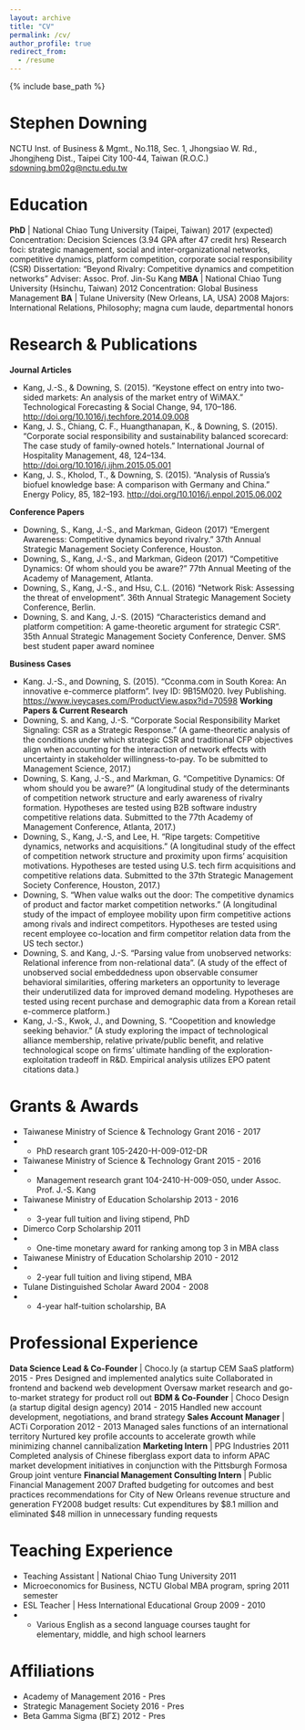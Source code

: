 ```yaml
---
layout: archive
title: "CV"
permalink: /cv/
author_profile: true
redirect_from:
  - /resume
---
```


{% include base_path %}

Stephen Downing
======
NCTU Inst. of Business & Mgmt.,  No.118, Sec. 1, Jhongsiao W. Rd., Jhongjheng Dist., Taipei City 100-44, Taiwan (R.O.C.)
sdowning.bm02g@nctu.edu.tw 

Education
======
**PhD** | National Chiao Tung University (Taipei, Taiwan)					2017 (expected) 
Concentration: Decision Sciences  (3.94 GPA after 47 credit hrs)
Research foci: strategic management, social and inter-organizational networks, competitive dynamics, platform competition, corporate social responsibility (CSR)
Dissertation:  “Beyond Rivalry:  Competitive dynamics and competition networks”
Adviser:  Assoc. Prof. Jin-Su Kang
**MBA** | National Chiao Tung University (Hsinchu, Taiwan)				2012 
Concentration:  Global Business Management
**BA**  |  Tulane University (New Orleans, LA, USA)						2008 
Majors:  International Relations, Philosophy;  magna cum laude, departmental honors


Research & Publications
======
**Journal Articles**
 - Kang, J.-S., & Downing, S. (2015). “Keystone effect on entry into two-sided markets: An analysis of the market entry of WiMAX.” Technological Forecasting & Social Change, 94, 170–186. http://doi.org/10.1016/j.techfore.2014.09.008 
 - Kang, J. S., Chiang, C. F., Huangthanapan, K., & Downing, S. (2015). “Corporate social responsibility and sustainability balanced scorecard: The case study of family-owned hotels.” International Journal of Hospitality Management, 48, 124–134. http://doi.org/10.1016/j.ijhm.2015.05.001
 - Kang, J. S., Kholod, T., & Downing, S. (2015). “Analysis of Russia’s biofuel knowledge base: A comparison with Germany and China.” Energy Policy, 85, 182–193. http://doi.org/10.1016/j.enpol.2015.06.002
 
**Conference Papers**
 - Downing, S., Kang, J.-S., and Markman, Gideon  (2017) “Emergent Awareness: Competitive dynamics beyond rivalry.”   37th Annual Strategic Management Society Conference, Houston.
 - Downing, S., Kang, J.-S., and Markman, Gideon  (2017) “Competitive Dynamics: Of whom should you be aware?”   77th Annual Meeting of the Academy of Management, Atlanta.
 - Downing, S., Kang, J.-S., and Hsu, C.L.  (2016) “Network Risk: Assessing the threat of envelopment”.  36th Annual Strategic Management Society Conference, Berlin.
 - Downing, S. and Kang, J.-S. (2015) “Characteristics demand and platform competition: A game-theoretic argument for strategic CSR”.  35th Annual Strategic Management Society Conference, Denver. SMS best student paper award nominee
  
**Business Cases**
 - Kang. J.-S., and Downing, S. (2015). “Cconma.com in South Korea: An innovative e-commerce platform”. Ivey ID: 9B15M020. Ivey Publishing. https://www.iveycases.com/ProductView.aspx?id=70598
**Working Papers & Current Research**
 - Downing, S. and Kang, J.-S. “Corporate Social Responsibility Market Signaling: CSR as a Strategic Response.” (A game-theoretic analysis of the conditions under which strategic CSR and traditional CFP objectives align when accounting for the interaction of network effects with uncertainty in stakeholder willingness-to-pay.  To be submitted to Management Science, 2017.)
 - Downing, S. Kang, J.-S., and Markman, G. “Competitive Dynamics: Of whom should you be aware?” (A longitudinal study of the determinants of competition network structure and early awareness of rivalry formation. Hypotheses are tested using B2B software industry competitive relations data.  Submitted to the 77th Academy of Management Conference, Atlanta, 2017.)
 - Downing, S., Kang, J.-S, and Lee, H. “Ripe targets: Competitive dynamics, networks and acquisitions.” (A longitudinal study of the effect of competition network structure and proximity upon firms’ acquisition motivations. Hypotheses are tested using U.S. tech firm acquisitions and competitive relations data.  Submitted to the 37th Strategic Management Society Conference, Houston, 2017.)
 - Downing, S. “When value walks out the door: The competitive dynamics of product and factor market competition networks.” (A longitudinal study of the impact of employee mobility upon firm competitive actions among rivals and indirect competitors. Hypotheses are tested using recent employee co-location and firm competitor relation data from the US tech sector.)
 - Downing, S. and Kang, J.-S. “Parsing value from unobserved networks: Relational inference from non-relational data”.  (A study of the effect of unobserved social embeddedness upon observable consumer behavioral similarities, offering marketers an opportunity to leverage their underutilized data for improved demand modeling. Hypotheses are tested using recent purchase and demographic data from a Korean retail e-commerce platform.) 
 - Kang, J.-S., Kwok, J., and Downing, S.  “Coopetition and knowledge seeking behavior.”  (A study exploring the impact of technological alliance membership, relative private/public benefit, and relative technological scope on firms’ ultimate handling of the exploration-exploitation tradeoff in R&D. Empirical analysis utilizes EPO patent citations data.)


Grants & Awards
======
 - Taiwanese Ministry of Science & Technology Grant					2016 - 2017
 - - PhD research grant 105-2420-H-009-012-DR
 - Taiwanese Ministry of Science & Technology Grant					2015 - 2016
 - - Management research grant 104-2410-H-009-050, under Assoc. Prof. J.-S. Kang
 - Taiwanese Ministry of Education Scholarship 						2013 - 2016 
 - - 3-year full tuition and living stipend, PhD
 - Dimerco Corp Scholarship 								2011
 - - One-time monetary award for ranking among top 3 in MBA class
 - Taiwanese Ministry of Education Scholarship 						2010 - 2012 
 - - 2-year full tuition and living stipend, MBA
 - Tulane Distinguished Scholar Award 							2004 - 2008 
 - - 4-year half-tuition scholarship, BA


Professional Experience
======
**Data Science Lead & Co-Founder** | Choco.ly  (a startup CEM SaaS platform)		2015 - Pres
Designed and implemented analytics suite
Collaborated in frontend and backend web development 
Oversaw market research and go-to-market strategy for product roll out
**BDM & Co-Founder** | Choco Design  (a startup digital design agency)			2014 - 2015
Handled new account development, negotiations, and brand strategy
**Sales Account Manager** | ACTi Corporation 						2012 - 2013
Managed sales functions of an international territory
Nurtured key profile accounts to accelerate growth while minimizing channel cannibalization
**Marketing Intern** | PPG Industries 							2011
Completed analysis of Chinese fiberglass export data to inform APAC market development initiatives in conjunction with the Pittsburgh Formosa Group joint venture
**Financial Management Consulting Intern** | Public Financial Management 		2007
Drafted budgeting for outcomes and best practices recommendations for City of New Orleans revenue structure and generation
FY2008 budget results: Cut expenditures by $8.1 million and eliminated $48 million in unnecessary funding requests


Teaching Experience
======
 - Teaching Assistant | National Chiao Tung University					2011
 - Microeconomics for Business, NCTU Global MBA program, spring 2011 semester
 - ESL Teacher |  Hess International Educational Group					2009 - 2010
 - - Various English as a second language courses taught for elementary, middle, and high school learners


Affiliations
======
 - Academy of Management								2016 - Pres
 - Strategic Management Society					2016 - Pres
 - Beta Gamma Sigma (ΒΓΣ) 							2012 - Pres

